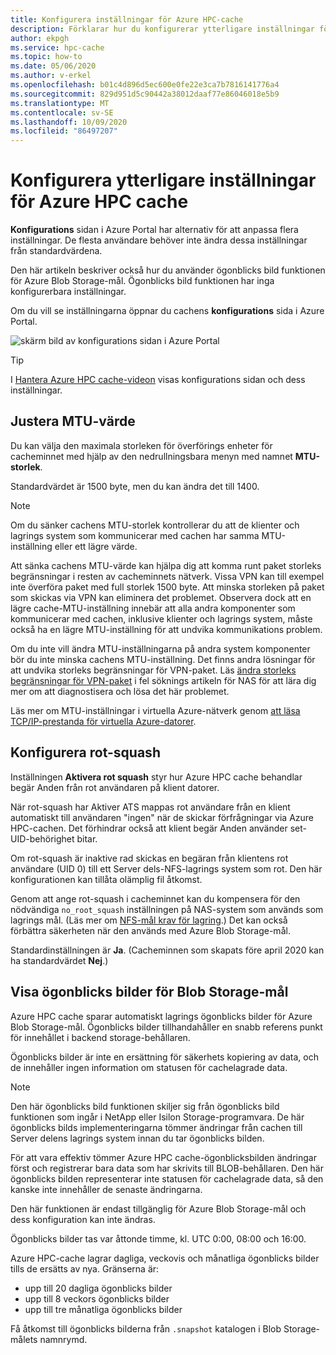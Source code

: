 ```yaml
---
title: Konfigurera inställningar för Azure HPC-cache
description: Förklarar hur du konfigurerar ytterligare inställningar för cachen som MTU och No-root-squash, samt hur du får åtkomst till Express-ögonblicksbilder från Azure Blob Storage-mål.
author: ekpgh
ms.service: hpc-cache
ms.topic: how-to
ms.date: 05/06/2020
ms.author: v-erkel
ms.openlocfilehash: b01c4d896d5ec600e0fe22e3ca7b7816141776a4
ms.sourcegitcommit: 829d951d5c90442a38012daaf77e86046018e5b9
ms.translationtype: MT
ms.contentlocale: sv-SE
ms.lasthandoff: 10/09/2020
ms.locfileid: "86497207"
---
```

# <a name="configure-additional-azure-hpc-cache-settings"></a>Konfigurera ytterligare inställningar för Azure HPC cache

**Konfigurations** sidan i Azure Portal har alternativ för att anpassa flera inställningar. De flesta användare behöver inte ändra dessa inställningar från standardvärdena.

Den här artikeln beskriver också hur du använder ögonblicks bild funktionen för Azure Blob Storage-mål. Ögonblicks bild funktionen har inga konfigurerbara inställningar.

Om du vill se inställningarna öppnar du cachens **konfigurations** sida i Azure Portal.

![skärm bild av konfigurations sidan i Azure Portal](media/configuration.png)

> [!TIP]
> I [Hantera Azure HPC cache-videon](https://azure.microsoft.com/resources/videos/managing-hpc-cache/) visas konfigurations sidan och dess inställningar.

## <a name="adjust-mtu-value"></a>Justera MTU-värde
<!-- linked from troubleshoot-nas article -->

Du kan välja den maximala storleken för överförings enheter för cacheminnet med hjälp av den nedrullningsbara menyn med namnet **MTU-storlek**.

Standardvärdet är 1500 byte, men du kan ändra det till 1400.

> [!NOTE]
> Om du sänker cachens MTU-storlek kontrollerar du att de klienter och lagrings system som kommunicerar med cachen har samma MTU-inställning eller ett lägre värde.

Att sänka cachens MTU-värde kan hjälpa dig att komma runt paket storleks begränsningar i resten av cacheminnets nätverk. Vissa VPN kan till exempel inte överföra paket med full storlek 1500 byte. Att minska storleken på paket som skickas via VPN kan eliminera det problemet. Observera dock att en lägre cache-MTU-inställning innebär att alla andra komponenter som kommunicerar med cachen, inklusive klienter och lagrings system, måste också ha en lägre MTU-inställning för att undvika kommunikations problem.

Om du inte vill ändra MTU-inställningarna på andra system komponenter bör du inte minska cachens MTU-inställning. Det finns andra lösningar för att undvika storleks begränsningar för VPN-paket. Läs [ändra storleks begränsningar för VPN-paket](troubleshoot-nas.md#adjust-vpn-packet-size-restrictions) i fel söknings artikeln för NAS för att lära dig mer om att diagnostisera och lösa det här problemet.

Läs mer om MTU-inställningar i virtuella Azure-nätverk genom [att läsa TCP/IP-prestanda för virtuella Azure-datorer](../virtual-network/virtual-network-tcpip-performance-tuning.md).

## <a name="configure-root-squash"></a>Konfigurera rot-squash
<!-- linked from troubleshoot -->

Inställningen **Aktivera rot squash** styr hur Azure HPC cache behandlar begär Anden från rot användaren på klient datorer.

När rot-squash har Aktiver ATS mappas rot användare från en klient automatiskt till användaren "ingen" när de skickar förfrågningar via Azure HPC-cachen. Det förhindrar också att klient begär Anden använder set-UID-behörighet bitar.

Om rot-squash är inaktive rad skickas en begäran från klientens rot användare (UID 0) till ett Server dels-NFS-lagrings system som rot. Den här konfigurationen kan tillåta olämplig fil åtkomst.

Genom att ange rot-squash i cacheminnet kan du kompensera för den nödvändiga ``no_root_squash`` inställningen på NAS-system som används som lagrings mål. (Läs mer om [NFS-mål krav för lagring](hpc-cache-prerequisites.md#nfs-storage-requirements).) Det kan också förbättra säkerheten när den används med Azure Blob Storage-mål.

Standardinställningen är **Ja**. (Cacheminnen som skapats före april 2020 kan ha standardvärdet **Nej**.)

## <a name="view-snapshots-for-blob-storage-targets"></a>Visa ögonblicks bilder för Blob Storage-mål

Azure HPC cache sparar automatiskt lagrings ögonblicks bilder för Azure Blob Storage-mål. Ögonblicks bilder tillhandahåller en snabb referens punkt för innehållet i backend storage-behållaren.

Ögonblicks bilder är inte en ersättning för säkerhets kopiering av data, och de innehåller ingen information om statusen för cachelagrade data.

> [!NOTE]
> Den här ögonblicks bild funktionen skiljer sig från ögonblicks bild funktionen som ingår i NetApp eller Isilon Storage-programvara. De här ögonblicks bilds implementeringarna tömmer ändringar från cachen till Server delens lagrings system innan du tar ögonblicks bilden.
>
> För att vara effektiv tömmer Azure HPC cache-ögonblicksbilden ändringar först och registrerar bara data som har skrivits till BLOB-behållaren. Den här ögonblicks bilden representerar inte statusen för cachelagrade data, så den kanske inte innehåller de senaste ändringarna.

Den här funktionen är endast tillgänglig för Azure Blob Storage-mål och dess konfiguration kan inte ändras.

Ögonblicks bilder tas var åttonde timme, kl. UTC 0:00, 08:00 och 16:00.

Azure HPC-cache lagrar dagliga, veckovis och månatliga ögonblicks bilder tills de ersätts av nya. Gränserna är:

* upp till 20 dagliga ögonblicks bilder
* upp till 8 veckors ögonblicks bilder
* upp till tre månatliga ögonblicks bilder

Få åtkomst till ögonblicks bilderna från `.snapshot` katalogen i Blob Storage-målets namnrymd.
